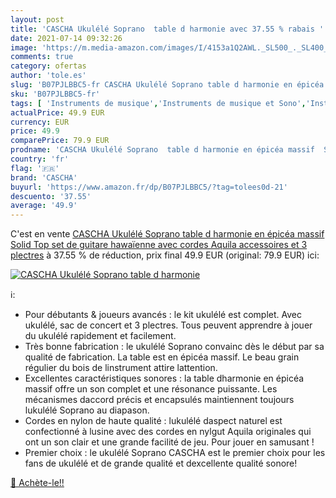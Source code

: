```yaml
---
layout: post
title: 'CASCHA Ukulélé Soprano  table d harmonie avec 37.55 % rabais '
date: 2021-07-14 09:32:26
image: 'https://m.media-amazon.com/images/I/4153a1Q2AWL._SL500_._SL400_.jpg'
comments: true
category: ofertas
author: 'tole.es'
slug: 'B07PJLBBC5-fr CASCHA Ukulélé Soprano table d harmonie en épicéa massif...'
sku: 'B07PJLBBC5-fr'
tags: [ 'Instruments de musique','Instruments de musique et Sono','Instruments à cordes','Ukulélés','cascha', ]
actualPrice: 49.9 EUR
currency: EUR
price: 49.9
comparePrice: 79.9 EUR
prodname: 'CASCHA Ukulélé Soprano  table d harmonie en épicéa massif  Solid Top  set de guitare hawaïenne avec cordes Aquila  accessoires et 3 plectres'
country: 'fr'
flag: '🇫🇷'
brand: 'CASCHA'
buyurl: 'https://www.amazon.fr/dp/B07PJLBBC5/?tag=tolees0d-21'
descuento: '37.55'
average: '49.9'
---
```


C'est en vente [CASCHA Ukulélé Soprano  table d harmonie en épicéa massif  Solid Top  set de guitare hawaïenne avec cordes Aquila  accessoires et 3 plectres](https://www.amazon.fr/dp/B07PJLBBC5/?tag=tolees0d-21)  à  37.55 % de réduction, prix final  49.9 EUR (original: 79.9 EUR) ici:

[![CASCHA Ukulélé Soprano  table d harmonie](https://m.media-amazon.com/images/I/4153a1Q2AWL._SL500_._SL400_.jpg)](https://www.amazon.fr/dp/B07PJLBBC5/?tag=tolees0d-21)

ℹ️:

- Pour débutants & joueurs avancés : le kit ukulélé est complet. Avec ukulélé, sac de concert et 3 plectres. Tous peuvent apprendre à jouer du ukulélé rapidement et facilement.
- Très bonne fabrication : le ukulélé Soprano convainc dès le début par sa qualité de fabrication. La table est en épicéa massif. Le beau grain régulier du bois de linstrument attire lattention.
- Excellentes caractéristiques sonores : la table dharmonie en épicéa massif offre un son complet et une résonance puissante. Les mécanismes daccord précis et encapsulés maintiennent toujours lukulélé Soprano au diapason.
- Cordes en nylon de haute qualité : lukulélé daspect naturel est confectionné à lusine avec des cordes en nylgut Aquila originales qui ont un son clair et une grande facilité de jeu. Pour jouer en samusant !
- Premier choix : le ukulélé Soprano CASCHA est le premier choix pour les fans de ukulélé et de grande qualité et dexcellente qualité sonore!

[🛒 Achète-le!!](https://www.amazon.fr/dp/B07PJLBBC5/?tag=tolees0d-21)
